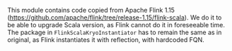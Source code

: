 This module contains code copied from Apache Flink 1.15 (https://github.com/apache/flink/tree/release-1.15/flink-scala).
We do it to be able to upgrade Scala version, as Flink cannot do it in foreseeable time. 
The package in `FlinkScalaKryoInstantiator` has to remain the same as in original, as Flink instantiates it 
with reflection, with hardcoded FQN.